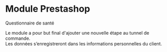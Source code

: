 <h1>Module Prestashop</h1>
<p>Questionnaire de santé</p>
<p>Le module a pour but final d'ajouter une nouvelle étape au tunnel de commande.</br>Les données s’enregistreront dans les informations personnelles du client.</p>
